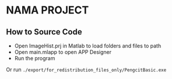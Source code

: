 # NAMA PROJECT

## How to Source Code

- Open ImageHist.prj in Matlab to load folders and files to path
- Open main.mlapp to open APP Designer
- Run the program

Or run `./export/for_redistribution_files_only/PengcitBasic.exe`
